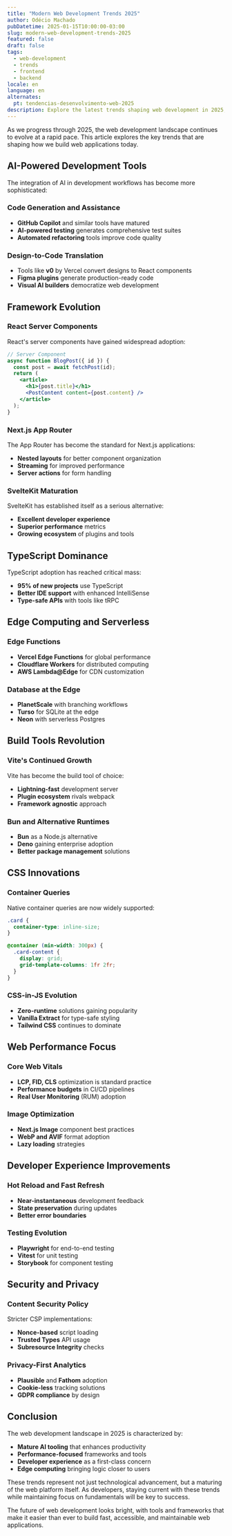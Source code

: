 ```yaml
---
title: "Modern Web Development Trends 2025"
author: Odécio Machado
pubDatetime: 2025-01-15T10:00:00-03:00
slug: modern-web-development-trends-2025
featured: false
draft: false
tags:
  - web-development
  - trends
  - frontend
  - backend
locale: en
language: en
alternates:
  pt: tendencias-desenvolvimento-web-2025
description: Explore the latest trends shaping web development in 2025, from AI integration to new frameworks.
---
```


As we progress through 2025, the web development landscape continues to evolve at a rapid pace. This article explores the key trends that are shaping how we build web applications today.

## AI-Powered Development Tools

The integration of AI in development workflows has become more sophisticated:

### Code Generation and Assistance
- **GitHub Copilot** and similar tools have matured
- **AI-powered testing** generates comprehensive test suites
- **Automated refactoring** tools improve code quality

### Design-to-Code Translation
- Tools like **v0** by Vercel convert designs to React components
- **Figma plugins** generate production-ready code
- **Visual AI builders** democratize web development

## Framework Evolution

### React Server Components
React's server components have gained widespread adoption:

```jsx
// Server Component
async function BlogPost({ id }) {
  const post = await fetchPost(id);
  return (
    <article>
      <h1>{post.title}</h1>
      <PostContent content={post.content} />
    </article>
  );
}
```

### Next.js App Router
The App Router has become the standard for Next.js applications:
- **Nested layouts** for better component organization
- **Streaming** for improved performance
- **Server actions** for form handling

### SvelteKit Maturation
SvelteKit has established itself as a serious alternative:
- **Excellent developer experience**
- **Superior performance** metrics
- **Growing ecosystem** of plugins and tools

## TypeScript Dominance

TypeScript adoption has reached critical mass:
- **95% of new projects** use TypeScript
- **Better IDE support** with enhanced IntelliSense
- **Type-safe APIs** with tools like tRPC

## Edge Computing and Serverless

### Edge Functions
- **Vercel Edge Functions** for global performance
- **Cloudflare Workers** for distributed computing
- **AWS Lambda@Edge** for CDN customization

### Database at the Edge
- **PlanetScale** with branching workflows
- **Turso** for SQLite at the edge
- **Neon** with serverless Postgres

## Build Tools Revolution

### Vite's Continued Growth
Vite has become the build tool of choice:
- **Lightning-fast** development server
- **Plugin ecosystem** rivals webpack
- **Framework agnostic** approach

### Bun and Alternative Runtimes
- **Bun** as a Node.js alternative
- **Deno** gaining enterprise adoption
- **Better package management** solutions

## CSS Innovations

### Container Queries
Native container queries are now widely supported:

```css
.card {
  container-type: inline-size;
}

@container (min-width: 300px) {
  .card-content {
    display: grid;
    grid-template-columns: 1fr 2fr;
  }
}
```

### CSS-in-JS Evolution
- **Zero-runtime** solutions gaining popularity
- **Vanilla Extract** for type-safe styling
- **Tailwind CSS** continues to dominate

## Web Performance Focus

### Core Web Vitals
- **LCP, FID, CLS** optimization is standard practice
- **Performance budgets** in CI/CD pipelines
- **Real User Monitoring** (RUM) adoption

### Image Optimization
- **Next.js Image** component best practices
- **WebP and AVIF** format adoption
- **Lazy loading** strategies

## Developer Experience Improvements

### Hot Reload and Fast Refresh
- **Near-instantaneous** development feedback
- **State preservation** during updates
- **Better error boundaries**

### Testing Evolution
- **Playwright** for end-to-end testing
- **Vitest** for unit testing
- **Storybook** for component testing

## Security and Privacy

### Content Security Policy
Stricter CSP implementations:
- **Nonce-based** script loading
- **Trusted Types** API usage
- **Subresource Integrity** checks

### Privacy-First Analytics
- **Plausible** and **Fathom** adoption
- **Cookie-less** tracking solutions
- **GDPR compliance** by design

## Conclusion

The web development landscape in 2025 is characterized by:
- **Mature AI tooling** that enhances productivity
- **Performance-focused** frameworks and tools
- **Developer experience** as a first-class concern
- **Edge computing** bringing logic closer to users

These trends represent not just technological advancement, but a maturing of the web platform itself. As developers, staying current with these trends while maintaining focus on fundamentals will be key to success.

The future of web development looks bright, with tools and frameworks that make it easier than ever to build fast, accessible, and maintainable web applications.
